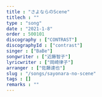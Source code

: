 ```yaml
---
title : "さよならのScene"
titlech : ""
type : "song"
date : "2021-1-8"
order : 500101
discography : ["CONTRAST"]
discographyId : ["contrast"]
singer : ["BaBe"]
songwriter : ["近藤智子"]
lyricwriter : ["岡崎律子"]
arranger : ["佐藤達也"]
slug : "/songs/sayonara-no-scene"
tags : []
remarks : ""
---
```


